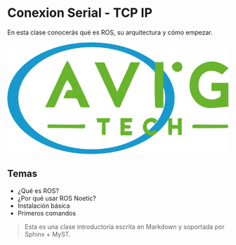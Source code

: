 # Conexion Serial - TCP IP

En esta clase conocerás qué es ROS, su arquitectura y cómo empezar.

![ROS Logo](../../_static/ros_logo.png)

## Temas

- ¿Qué es ROS?
- ¿Por qué usar ROS Noetic?
- Instalación básica
- Primeros comandos

> Esta es una clase introductoria escrita en Markdown y soportada por Sphinx + MyST.

